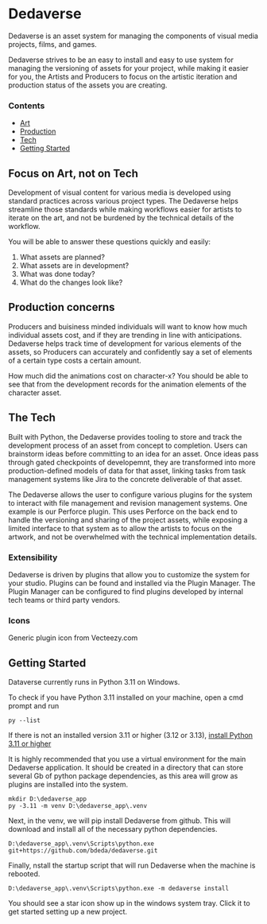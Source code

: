 Dedaverse
===========================

Dedaverse is an asset system for managing the components of visual media projects, films, and games.

Dedaverse strives to be an easy to install and easy to use system for managing the versioning of assets for your project,
while making it easier for you, the Artists and Producers to focus on the artistic iteration and production status of 
the assets you are creating.

### Contents
- [Art](#focus-on-art-not-on-tech)
- [Production](#production-concerns)
- [Tech](#the-tech)
- [Getting Started](#getting-started)


## Focus on Art, not on Tech

Development of visual content for various media is developed using standard practices across 
various project types. The Dedaverse helps streamline those standards while making workflows easier 
for artists to iterate on the art, and not be burdened by the technical details of the workflow. 

You will be able to answer these questions quickly and easily:
1. What assets are planned?
2. What assets are in development?
3. What was done today?
4. What do the changes look like?


## Production concerns

Producers and buisiness minded individuals will want to know how much individual assets cost, and if they are 
trending in line with anticipations. Dedaverse helps track time of development for various elements of the assets,
so Producers can accurately and confidently say a set of elements of a certain type costs a certain amount. 

How much did the animations cost on character-x? 
You should be able to see that from the development records for the animation elements of the character asset.


## The Tech

Built with Python, the Dedaverse provides tooling to store and track the development process of an asset from concept to completion. 
Users can brainstorm ideas before committing to an idea for an asset. Once ideas pass through gated checkpoints of developemnt, they 
are transformed into more production-defined models of data for that asset, linking tasks from task management systems like Jira to 
the concrete deliverable of that asset.

The Dedaverse allows the user to configure various plugins for the system to interact with file management and revision management systems. 
One example is our Perforce plugin. This uses Perforce on the back end to handle the versioning and sharing of the project assets, while 
exposing a limited interface to that system as to allow the artists to focus on the artwork, and not be overwhelmed with the technical 
implementation details.


### Extensibility

Dedaverse is driven by plugins that allow you to customize the system for your studio. Plugins can be found and installed via the Plugin Manager. 
The Plugin Manager can be configured to find plugins developed by internal tech teams or third party vendors.  


### Icons

Generic plugin icon from Vecteezy.com


## Getting Started

Dataverse currently runs in Python 3.11 on Windows. 

To check if you have Python 3.11 installed on your machine, open a cmd prompt and run 
```
py --list
```
If there is not an installed version 3.11 or higher (3.12 or 3.13), [install Python 3.11 or higher](https://www.python.org/downloads/)

It is highly recommended that you use a virtual environment for the main Dedaverse application. 
It should be created in a directory that can store several Gb of python package dependencies, as this area will grow as plugins are installed into the system.
```
mkdir D:\dedaverse_app
py -3.11 -m venv D:\dedaverse_app\.venv
```
Next, in the venv, we will pip install Dedaverse from github. This will download and install all of the necessary python dependencies.
```
D:\dedaverse_app\.venv\Scripts\python.exe git+https://github.com/bdeda/dedaverse.git
```
Finally, nstall the startup script that will run Dedaverse when the machine is rebooted.
```
D:\dedaverse_app\.venv\Scripts\python.exe -m dedaverse install
```
You should see a star icon show up in the windows system tray. Click it to get started setting up a new project.
